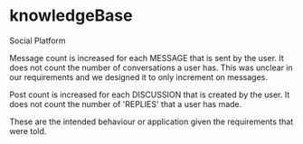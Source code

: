 # knowledgeBase

Social Platform

Message count is increased for each MESSAGE that is sent by the user. It does not count the number of conversations a user has. This was unclear in our requirements and we designed it to only increment on messages.

Post count is increased for each DISCUSSION that is created by the user. It does not count the number of 'REPLIES' that a user has made.

These are the intended behaviour or application given the requirements that were told.
